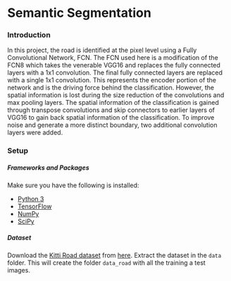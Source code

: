 # Semantic Segmentation
### Introduction
In this project, the road is identified at the pixel level using a Fully Convolutional Network, FCN.
The FCN used here is a modification of the FCN8 which takes the venerable VGG16 and replaces the fully connected layers
with a 1x1 convolution. The final fully connected layers are replaced with a single 1x1 convolution.
This represents the encoder portion of the network and is the driving force behind the classification.
However, the spatial information is lost during the size reduction of the convolutions and max pooling layers.
The spatial information of the classification is gained through transpose convolutions and skip connectors to earlier
layers of VGG16 to gain back spatial information of the classification.  To improve noise and generate a more distinct
boundary, two additional convolution layers were added.

### Setup
##### Frameworks and Packages
Make sure you have the following is installed:
 - [Python 3](https://www.python.org/)
 - [TensorFlow](https://www.tensorflow.org/)
 - [NumPy](http://www.numpy.org/)
 - [SciPy](https://www.scipy.org/)
##### Dataset
Download the [Kitti Road dataset](http://www.cvlibs.net/datasets/kitti/eval_road.php) from
[here](http://www.cvlibs.net/download.php?file=data_road.zip).  Extract the dataset in the `data` folder.
This will create the folder `data_road` with all the training a test images.